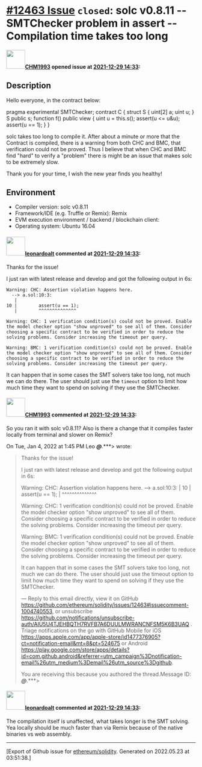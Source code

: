 # [\#12463 Issue](https://github.com/ethereum/solidity/issues/12463) `closed`: solc v0.8.11 -- SMTChecker problem in assert -- Compilation time takes too long

#### <img src="https://avatars.githubusercontent.com/u/36297330?u=ec716a9bef32d6f777e73680d0a24a39760696a8&v=4" width="50">[CHM1993](https://github.com/CHM1993) opened issue at [2021-12-29 14:33](https://github.com/ethereum/solidity/issues/12463):

## Description

Hello everyone,
in the contract below:

pragma experimental SMTChecker;
contract C {
	struct S {
		uint[2] a;
		uint u;
	}
	S public s;
	function f() public view {
		uint u = this.s();
		assert(u <= u&u); 
		assert(u == 1); 
	}
}

solc takes too long to compile it.
After about a minute or more that the Contract is compiled, there is a warning from both CHC and BMC, that verification could not be proved. Thus I believe that when CHC and BMC find "hard" to verify a "problem" there is might be an issue that makes solc to be extremely slow.

Thank you for your time,
I wish the new year finds you healthy!

## Environment

- Compiler version: solc v0.8.11
- Framework/IDE (e.g. Truffle or Remix): Remix
- EVM execution environment / backend / blockchain client: 
- Operating system: Ubuntu 16.04

#### <img src="https://avatars.githubusercontent.com/u/504195?u=ce2facd14af9fd474ebff49f0d44891f56f7500f&v=4" width="50">[leonardoalt](https://github.com/leonardoalt) commented at [2021-12-29 14:33](https://github.com/ethereum/solidity/issues/12463#issuecomment-1004740553):

Thanks for the issue!

I just ran with latest release and develop and got the following output in 6s:

```
Warning: CHC: Assertion violation happens here.
  --> a.sol:10:3:
   |
10 | 		assert(u == 1);
   | 		^^^^^^^^^^^^^^

Warning: CHC: 1 verification condition(s) could not be proved. Enable the model checker option "show unproved" to see all of them. Consider choosing a specific contract to be verified in order to reduce the solving problems. Consider increasing the timeout per query.

Warning: BMC: 1 verification condition(s) could not be proved. Enable the model checker option "show unproved" to see all of them. Consider choosing a specific contract to be verified in order to reduce the solving problems. Consider increasing the timeout per query.
```

It can happen that in some cases the SMT solvers take too long, not much we can do there. The user should just use the `timeout` option to limit how much time they want to spend on solving if they use the SMTChecker.

#### <img src="https://avatars.githubusercontent.com/u/36297330?u=ec716a9bef32d6f777e73680d0a24a39760696a8&v=4" width="50">[CHM1993](https://github.com/CHM1993) commented at [2021-12-29 14:33](https://github.com/ethereum/solidity/issues/12463#issuecomment-1004905067):

So you ran it with solc v0.8.11? Also is there a change that it compiles
faster locally from terminal and slower on Remix?

On Tue, Jan 4, 2022 at 1:45 PM Leo ***@***.***> wrote:

> Thanks for the issue!
>
> I just ran with latest release and develop and got the following output in
> 6s:
>
> Warning: CHC: Assertion violation happens here.
>   --> a.sol:10:3:
>    |
> 10 | 		assert(u == 1);
>    | 		^^^^^^^^^^^^^^
>
> Warning: CHC: 1 verification condition(s) could not be proved. Enable the model checker option "show unproved" to see all of them. Consider choosing a specific contract to be verified in order to reduce the solving problems. Consider increasing the timeout per query.
>
> Warning: BMC: 1 verification condition(s) could not be proved. Enable the model checker option "show unproved" to see all of them. Consider choosing a specific contract to be verified in order to reduce the solving problems. Consider increasing the timeout per query.
>
> It can happen that in some cases the SMT solvers take too long, not much
> we can do there. The user should just use the timeout option to limit how
> much time they want to spend on solving if they use the SMTChecker.
>
> —
> Reply to this email directly, view it on GitHub
> <https://github.com/ethereum/solidity/issues/12463#issuecomment-1004740553>,
> or unsubscribe
> <https://github.com/notifications/unsubscribe-auth/AIU5U4TJEHBQTH7RVFB7A6DUULMWRANCNFSM5K6B3UAQ>
> .
> Triage notifications on the go with GitHub Mobile for iOS
> <https://apps.apple.com/app/apple-store/id1477376905?ct=notification-email&mt=8&pt=524675>
> or Android
> <https://play.google.com/store/apps/details?id=com.github.android&referrer=utm_campaign%3Dnotification-email%26utm_medium%3Demail%26utm_source%3Dgithub>.
>
> You are receiving this because you authored the thread.Message ID:
> ***@***.***>
>

#### <img src="https://avatars.githubusercontent.com/u/504195?u=ce2facd14af9fd474ebff49f0d44891f56f7500f&v=4" width="50">[leonardoalt](https://github.com/leonardoalt) commented at [2021-12-29 14:33](https://github.com/ethereum/solidity/issues/12463#issuecomment-1005125682):

The compilation itself is unaffected, what takes longer is the SMT solving. Yea locally should be much faster than via Remix because of the native binaries vs web assembly.


-------------------------------------------------------------------------------



[Export of Github issue for [ethereum/solidity](https://github.com/ethereum/solidity). Generated on 2022.05.23 at 03:51:38.]

